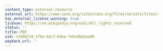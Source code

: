 ```yaml
---
content_type: external-resource
external_url: https://www.cato.org/sites/cato.org/files/serials/files/regulation/1999/10/reviews.pdf#page=9
has_external_license_warning: true
license: https://en.wikipedia.org/wiki/All_rights_reserved
status: ''
title: PDF
uid: c434bfc8-1fba-42c7-bdea-feba48a5aa89
wayback_url: ''
---
```

